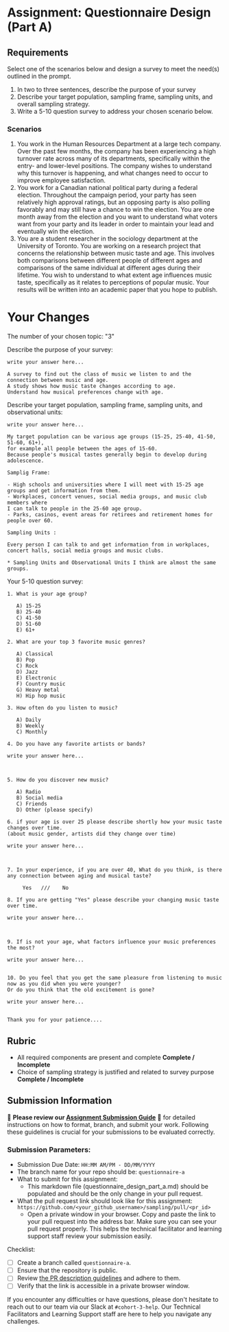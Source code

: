 # Assignment: Questionnaire Design (Part A)

## Requirements
Select one of the scenarios below and design a survey to meet the need(s) outlined in the prompt.

1.	In two to three sentences, describe the purpose of your survey
2.	Describe your target population, sampling frame, sampling units, and overall sampling strategy.
3.	Write a 5-10 question survey to address your chosen scenario below.


### Scenarios
1.	You work in the Human Resources Department at a large tech company. Over the past few months, the company has been experiencing a high turnover rate across many of its departments, specifically within the entry- and lower-level positions. The company wishes to understand why this turnover is happening, and what changes need to occur to improve employee satisfaction.
2.	You work for a Canadian national political party during a federal election. Throughout the campaign period, your party has seen relatively high approval ratings, but an opposing party is also polling favorably and may still have a chance to win the election. You are one month away from the election and you want to understand what voters want from your party and its leader in order to maintain your lead and eventually win the election.
3.	You are a student researcher in the sociology department at the University of Toronto. You are working on a research project that concerns the relationship between music taste and age. This involves both comparisons between different people of different ages and comparisons of the same individual at different ages during their lifetime. You wish to understand to what extent age influences music taste, specifically as it relates to perceptions of popular music. Your results will be written into an academic paper that you hope to publish.


# Your Changes

The number of your chosen topic: "3"

Describe the purpose of your survey:
```
write your answer here...

A survey to find out the class of music we listen to and the connection between music and age. 
A study shows how music taste changes according to age. 
Understand how musical preferences change with age.

```

Describe your target population, sampling frame, sampling units, and observational units:
```
write your answer here...

My target population can be various age groups (15-25, 25-40, 41-50, 51-60, 61+), 
for example all people between the ages of 15-60.
Because people's musical tastes generally begin to develop during adolescence.

Samplig Frame:

- High schools and universities where I will meet with 15-25 age groups and get information from them.
- Workplaces, concert venues, social media groups, and music club members where 
I can talk to people in the 25-60 age group.
- Parks, casinos, event areas for retirees and retirement homes for people over 60.

Sampling Units :

Every person I can talk to and get information from in workplaces, 
concert halls, social media groups and music clubs.

* Sampling Units and Observational Units I think are almost the same groups.

```

Your 5-10 question survey:
```
1. What is your age group?

   A) 15-25
   B) 25-40 
   C) 41-50 
   D) 51-60 
   E) 61+

2. What are your top 3 favorite music genres?

   A) Classical
   B) Pop
   C) Rock 
   D) Jazz
   E) Electronic
   F) Country music
   G) Heavy metal
   H) Hip hop music

3. How often do you listen to music?

   A) Daily
   B) Weekly
   C) Monthly

4. Do you have any favorite artists or bands?

write your answer here...



5. How do you discover new music?

   A) Radio
   B) Social media
   C) Friends 
   D) Other (please specify)

6. if your age is over 25 please describe shortly how your music taste changes over time.
(about music gender, artists did they change over time)

write your answer here...



7. In your experience, if you are over 40, What do you think, is there any connection between aging and musical taste?

     Yes   ///    No

8. If you are getting "Yes" please describe your changing music taste over time.

write your answer here...



9. If is not your age, what factors influence your music preferences the most?

write your answer here...


10. Do you feel that you get the same pleasure from listening to music now as you did when you were younger? 
Or do you think that the old excitement is gone?

write your answer here...


Thank you for your patience....
```

## Rubric

-	All required components are present and complete **Complete / Incomplete**
-	Choice of sampling strategy is justified and related to survey purpose **Complete / Incomplete**

## Submission Information

🚨 **Please review our [Assignment Submission Guide](https://github.com/UofT-DSI/onboarding/blob/main/onboarding_documents/submissions.md)** 🚨 for detailed instructions on how to format, branch, and submit your work. Following these guidelines is crucial for your submissions to be evaluated correctly.

### Submission Parameters:
* Submission Due Date: `HH:MM AM/PM - DD/MM/YYYY`
* The branch name for your repo should be: `questionnaire-a`
* What to submit for this assignment:
    * This markdown file (questionnaire_design_part_a.md) should be populated and should be the only change in your pull request.
* What the pull request link should look like for this assignment: `https://github.com/<your_github_username>/sampling/pull/<pr_id>`
    * Open a private window in your browser. Copy and paste the link to your pull request into the address bar. Make sure you can see your pull request properly. This helps the technical facilitator and learning support staff review your submission easily.

Checklist:
- [ ] Create a branch called `questionnaire-a`.
- [ ] Ensure that the repository is public.
- [ ] Review [the PR description guidelines](https://github.com/UofT-DSI/onboarding/blob/main/onboarding_documents/submissions.md#guidelines-for-pull-request-descriptions) and adhere to them.
- [ ] Verify that the link is accessible in a private browser window.

If you encounter any difficulties or have questions, please don't hesitate to reach out to our team via our Slack at `#cohort-3-help`. Our Technical Facilitators and Learning Support staff are here to help you navigate any challenges.
